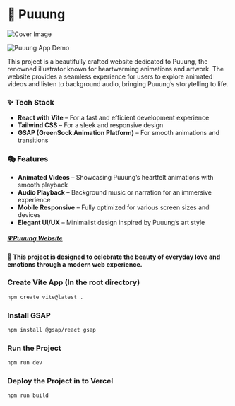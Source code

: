 # 🌸 Puuung

<img src="https://go-skill-icons.vercel.app/api/icons?i=react,tailwind,gsap,vercel"  alt="Cover Image"/>

![Puuung App Demo](./cover/Puuung.png)

This project is a beautifully crafted website dedicated to Puuung, the renowned illustrator known for heartwarming
animations and artwork. The website provides a seamless experience for users to explore animated videos and listen to
background audio, bringing Puuung’s storytelling to life.

### ✨ Tech Stack

- **React with Vite** – For a fast and efficient development experience
- **Tailwind CSS** – For a sleek and responsive design
- **GSAP (GreenSock Animation Platform)** – For smooth animations and transitions

### 🎭 Features

- **Animated Videos** – Showcasing Puuung’s heartfelt animations with smooth playback
- **Audio Playback** – Background music or narration for an immersive experience
- **Mobile Responsive** – Fully optimized for various screen sizes and devices
- **Elegant UI/UX** – Minimalist design inspired by Puuung’s art style

##### **[💗 Puuung Website](https://puuung.vercel.app/)**

#### 🌷 This project is designed to celebrate the beauty of everyday love and emotions through a modern web experience.

### Create Vite App (In the root directory)

```bash
npm create vite@latest .
```

### Install GSAP

```bash
npm install @gsap/react gsap
```

### Run the Project

```bash
npm run dev
```

### Deploy the Project in to Vercel

```bash
npm run build
```
